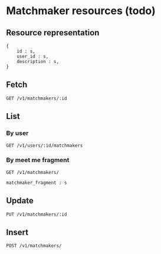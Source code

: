 # Matchmaker resources (todo)

## Resource representation

    {
        id : s,
        user_id : s,
        description : s,
    }

## Fetch

    GET /v1/matchmakers/:id

## List

### By user

    GET /v1/users/:id/matchmakers

### By meet me fragment

    GET /v1/matchmakers/

    matchmaker_fragment : s

## Update

    PUT /v1/matchmakers/:id

## Insert

    POST /v1/matchmakers/
 
